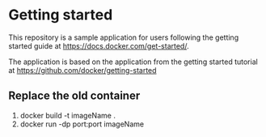 # Getting started

This repository is a sample application for users following the getting started guide at https://docs.docker.com/get-started/.

The application is based on the application from the getting started tutorial at https://github.com/docker/getting-started

## Replace the old container
1) docker build -t imageName .
2) docker run -dp port:port imageName
